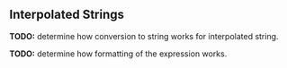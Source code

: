 ## Interpolated Strings

**TODO:** determine how conversion to string works for interpolated string.

**TODO:** determine how formatting of the expression works.
